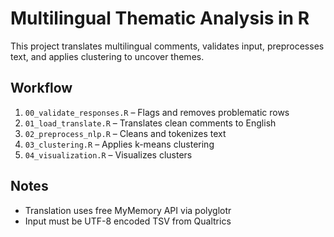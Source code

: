 # Multilingual Thematic Analysis in R

This project translates multilingual comments, validates input, preprocesses text, and applies clustering to uncover themes.

## Workflow
1. `00_validate_responses.R` – Flags and removes problematic rows
2. `01_load_translate.R` – Translates clean comments to English
3. `02_preprocess_nlp.R` – Cleans and tokenizes text
4. `03_clustering.R` – Applies k-means clustering
5. `04_visualization.R` – Visualizes clusters

## Notes
- Translation uses free MyMemory API via polyglotr
- Input must be UTF-8 encoded TSV from Qualtrics